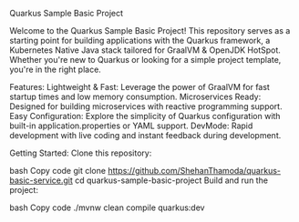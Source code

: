 Quarkus Sample Basic Project

Welcome to the Quarkus Sample Basic Project! This repository serves as a starting point for building applications with the Quarkus framework, a Kubernetes Native Java stack tailored for GraalVM & OpenJDK HotSpot. Whether you're new to Quarkus or looking for a simple project template, you're in the right place.

Features:
Lightweight & Fast: Leverage the power of GraalVM for fast startup times and low memory consumption.
Microservices Ready: Designed for building microservices with reactive programming support.
Easy Configuration: Explore the simplicity of Quarkus configuration with built-in application.properties or YAML support.
DevMode: Rapid development with live coding and instant feedback during development.


Getting Started:
Clone this repository:

bash
Copy code
git clone https://github.com/ShehanThamoda/quarkus-basic-service.git
cd quarkus-sample-basic-project
Build and run the project:

bash
Copy code
./mvnw clean compile quarkus:dev

